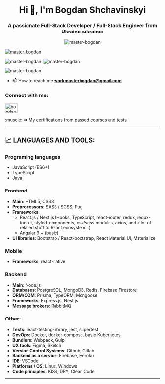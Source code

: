 <base target="_blank">
<h1 align="center">Hi 👋, I'm Bogdan Shchavinskyi</h1>
<h3 align="center">A passionate Full-Stack Developer / Full-Stack Engineer from Ukraine :ukraine:</h3>
<p align="center"> <img src="https://komarev.com/ghpvc/?username=master-bogdan&label=Profile%20views&color=0e75b6&style=flat-square" alt="master-bogdan" /> </p>

<p align="left"> <a href="https://github.com/ryo-ma/github-profile-trophy"><img src="https://github-profile-trophy.vercel.app/?username=master-bogdan&theme=onedark&rank=SECRET,SSS,SS,S,AAA,AA,A" alt="master-bogdan" /></a> </p>

<p align="left">
   <img src="https://github-readme-stats.vercel.app/api/top-langs?username=master-bogdan&show_icons=true&theme=dark&locale=en&layout=compact" alt="master-bogdan" />&nbsp;
    <img src="https://github-readme-stats.vercel.app/api?username=master-bogdan&show_icons=true&theme=dark&locale=en" alt="master-bogdan" />
</p>

<p align="left"> <img src="http://github-readme-streak-stats.herokuapp.com?user=master-bogdan&theme=dark&date_format=M%20j%5B%2C%20Y%5D" alt="master-bogdan" /> </p>

- 📫 How to reach me **workmasterbogdan@gmail.com**
<h3 align="left">Connect with me:</h3>
<p align="left">
  <a href="https://www.linkedin.com/in/bogdan-shchavinskyi-%F0%9F%87%BA%F0%9F%87%A6-a36910146/" target="blank"><img align="center" src="https://raw.githubusercontent.com/rahuldkjain/github-profile-readme-generator/master/src/images/icons/Social/linked-in-alt.svg" alt="bogdan-shchavinskyi-a36910146" height="30" width="40" /></a>
</p>

<p align="left">
  <span>:muscle: => </span>
  <a href="https://github.com/master-bogdan/master-bogdan/tree/master/certificates" target="_blank">
   My certifications from passed courses and tests
  </a>
</p>

___

## :chart_with_upwards_trend: LANGUAGES AND TOOLS:
### **Programing languages**
- JavaScript (ES6+)
- TypeScript
- Java
### **Frontend**
- **Main**: HTML5, CSS3
- **Preprocessors**: SASS / SCSS, Pug
- **Frameworks**: 
  - React.js / Next.js (Hooks, TypeScript, react-router, redux, redux-toolkit, styled-components, css/scss modules, axios, and a lot of related stuff to React ecosystem...) 
  - Angular 9 + (basic)
- **Ui libraries**: Bootstrap / React-bootstrap, React Material Ui, Materialize
### **Mobile**
- **Frameworks**: react-native
### **Backend**
- **Main**: Node.js
- **Databases**: PostgreSQL, MongoDB, Redis, Firebase Firestore
- **ORM/ODM**: Prisma, TypeORM, Mongoose
- **Frameworks**: Express.js, Nest.js
- **Message brokers**: RabbitMQ
### **Other**: 
- **Tests**: react-testing-library, jest, supertest
- **DevOps**: Docker, docker-compose, basic Kubernetes
- **Bundlers**: Webpack, Gulp
- **UX tools**: Figma, Sketch
- **Version Control Systems**: Github, Gitlab
- **Backend as a service**: Firebase, Heroku
- **IDE**: VSCode
- **Platforms / OS**: Linux, Windows
- **Code principles**: KISS, DRY, Clean Code
___
 
